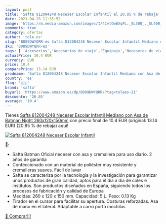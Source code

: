 ```yaml
---
layout: post
title: 'Safta 812004248 Neceser Escolar Infantil al 20.85 % de rebaja'
date: 2021-04-28 11:35:52
image: 'https://m.media-amazon.com/images/I/41vtOw6XqFL._SL500_._SL400_.jpg'
comments: true
category: ofertas
author: 'tole.es'
slug: 'B089DWYQRR-es Safta 812004248 Neceser Escolar Infantil Mediano con Asa...'
sku: 'B089DWYQRR-es'
tags: [ 'Accesorios','Accesorios de viaje','Equipaje','Neceseres de viaje','escolar','safta', ]
actualPrice: 10.4 EUR
currency: EUR
price: 10.4
comparePrice: 13.14 EUR
prodname: 'Safta 812004248 Neceser Escolar Infantil Mediano con Asa de Batman Night  260x120x150mm'
country: 'es'
flag: '🇪🇸'
brand: 'safta'
buyurl: 'https://www.amazon.es/dp/B089DWYQRR/?tag=tolees-21'
descuento: '20.85'
average: '10.4'
---
```


Tienes [Safta 812004248 Neceser Escolar Infantil Mediano con Asa de Batman Night  260x120x150mm](https://www.amazon.es/dp/B089DWYQRR/?tag=tolees-21) con precio final de  10.4 EUR (original: 13.14 EUR) (20.85 %  de rebaja) aqui!

[![Safta 812004248 Neceser Escolar Infantil](https://m.media-amazon.com/images/I/41vtOw6XqFL._SL500_._SL400_.jpg)](https://www.amazon.es/dp/B089DWYQRR/?tag=tolees-21)

🔎:

- Safta Batman Oficial neceser con asa y cremallera para uso diario. 2 años de garantía
- Confeccionado con un material de poliéster muy resistente y cremalleras suaves. Fácil de lavar
- Safta se caracteriza por la tecnología y la investigación para garantizar unos productos de gran calidad, aptos para el día a día de coles e institutos. Son productos diseñados en España, siguiendo todos los procesos de fabricación y calidad de Europa
- Medidas: 260 x 120 x 150 mm. Capacidad: 5 L. Peso: 0.13 Kg
- Tirador en el cursor para facilitar su apertura. Costuras reforzadas. Asa de mano en el lateral. Adaptable a carro porta mochilas

[🛒 Comprar!!!](https://www.amazon.es/dp/B089DWYQRR/?tag=tolees-21)
